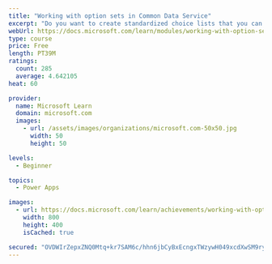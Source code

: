 ```yaml
---
title: "Working with option sets in Common Data Service"
excerpt: "Do you want to create standardized choice lists that you can use across all of your Power Apps?  This module will show you how to create new or use standard choice lists called option sets in Common Data Service."
webUrl: https://docs.microsoft.com/learn/modules/working-with-option-sets/
type: course
price: Free
length: PT39M
ratings:
  count: 285
  average: 4.642105
heat: 60

provider:
  name: Microsoft Learn
  domain: microsoft.com
  images:
    - url: /assets/images/organizations/microsoft.com-50x50.jpg
      width: 50
      height: 50

levels:
  - Beginner

topics:
  - Power Apps

images:
  - url: https://docs.microsoft.com/learn/achievements/working-with-option-sets-social.png
    width: 800
    height: 400
    isCached: true

secured: "OVDWIrZepxZNQ0Mtq+kr7SAM6c/hhn6jbCyBxEcngxTWzywH049xcdXwSM9ryltkP5VKvYRgoG0zdfAiSfWMoyi6J6UV8eoLiizqg5Ryd9NjNYBGKKkN0rThs5uwWEDjkx3qa8fteCkx8FoXxqc8MLKtqiBXiXaLb9otw6U4ZuUQpDNQXuCskDc4YP0qEOOaZHZty7krsk+5WPjryVz9wAPEtkWa5NMsVdWERGyArryaCpg1hW/1voSoZTlbeI60iXlkXzCe1QQ5Ph/H2Bi59THNwZrdOGxvSNjUAsvt6NoakW9nSdI1tmPcvqQktqGoTYZEYnW/pPckiN5QEEPdEyBTkERPzT9nyh9sJAZ3rYBNBzkA1+J0eYm6AYd2kwWYfxsEf2GdVi1t/fh5uRLZCg==;n/ej5FYBJQi8zUdfYd5Yuw=="
---
```


